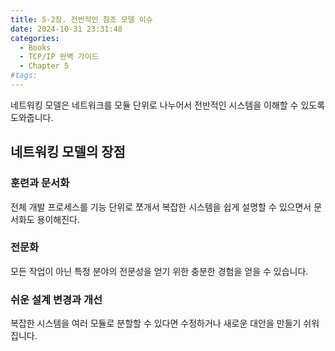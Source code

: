 ```yaml
---
title: 5-2장. 전반적인 참조 모델 이슈
date: 2024-10-31 23:31:48
categories:
  - Books
  - TCP/IP 완벽 가이드
  - Chapter 5
#tags:
---
```

네트워킹 모델은 네트워크를 모듈 단위로 나누어서 전반적인 시스템을 이해할 수 있도록 도와줍니다.

## 네트워킹 모델의 장점

### 훈련과 문서화

전체 개발 프로세스를 기능 단위로 쪼개서 복잡한 시스템을 쉽게 설명할 수 있으면서 문서화도 용이해진다.

### 전문화

모든 작업이 아닌 특정 분야의 전문성을 얻기 위한 충분한 경험을 얻을 수 있습니다.

### 쉬운 설계 변경과 개선

복잡한 시스템을 여러 모듈로 분할할 수 있다면 수정하거나 새로운 대안을 만들기 쉬워집니다.
